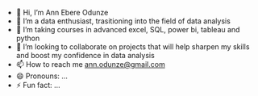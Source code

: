 - 👋 Hi, I’m Ann Ebere Odunze
- 👀 I’m a data enthusiast, trasitioning into the field of data analysis
- 🌱 I’m taking courses in advanced excel, SQL, power bi, tableau and python
- 💞️ I’m looking to collaborate on projects that will help sharpen my skills and boost my confidence in data analysis
- 📫 How to reach me ann.odunze@gmail.com
- 😄 Pronouns: ...
- ⚡ Fun fact: ...


